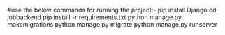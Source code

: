 #use the below commands for running the project:-
pip install Django
cd jobbackend
pip install -r requirements.txt
python manage.py makemigrations
python manage.py migrate
python manage.py runserver
